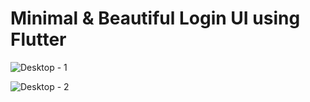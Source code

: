 # Minimal & Beautiful Login UI using Flutter
 
![Desktop - 1](https://user-images.githubusercontent.com/57295548/182029255-76640e02-abd3-4375-bb19-59f3828cd713.png)

![Desktop - 2](https://user-images.githubusercontent.com/57295548/182029277-71b9899f-c515-4e3b-b57e-431da54e6d75.png)
